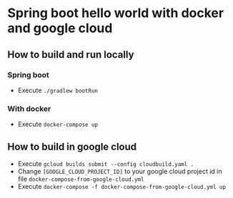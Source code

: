 # Spring boot hello world with docker and google cloud

## How to build and run locally
### Spring boot
* Execute `./gradlew bootRun`

### With docker
* Execute `docker-compose up`

## How to build in google cloud
* Execute `gcloud builds submit --config cloudbuild.yaml .`
* Change `[GOOGLE_CLOUD_PROJECT_ID]` to your google cloud project id in file `docker-compose-from-google-cloud.yml`
* Execute `docker-compose -f docker-compose-from-google-cloud.yml up`